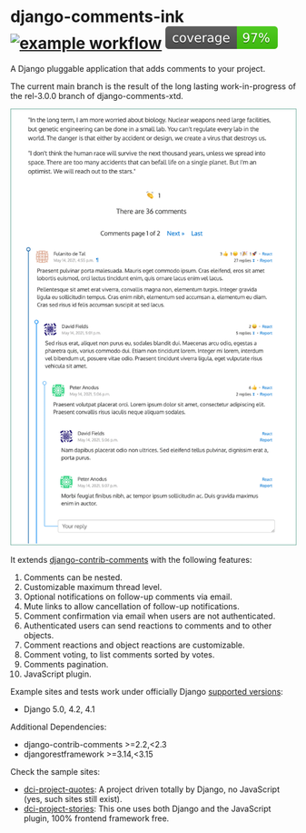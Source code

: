 #  django-comments-ink &nbsp;&nbsp;&nbsp; [![example workflow](https://github.com/comments-ink/django-comments-ink/workflows/tests/badge.svg)](https://github.com/comments-ink/django-comments-ink/actions/workflows/ci-pipeline.yml) [![Code Coverage](https://github.com/comments-ink/django-comments-ink/raw/main/coverage.svg)]((https://github.com/comments-ink/django-comments-ink/actions/workflows/ci-pipeline.yml))


A Django pluggable application that adds comments to your project.

The current main branch is the result of the long lasting work-in-progress of the rel-3.0.0 branch of django-comments-xtd.

![screenshot](https://github.com/comments-ink/django-comments-ink/raw/main/cover.png)

It extends [django-contrib-comments](https://pypi.python.org/pypi/django-contrib-comments) with the following features:

1. Comments can be nested.
1. Customizable maximum thread level.
1. Optional notifications on follow-up comments via email.
1. Mute links to allow cancellation of follow-up notifications.
1. Comment confirmation via email when users are not authenticated.
1. Authenticated users can send reactions to comments and to other objects.
1. Comment reactions and object reactions are customizable.
1. Comment voting, to list comments sorted by votes.
1. Comments pagination.
1. JavaScript plugin.

Example sites and tests work under officially Django [supported versions](https://www.djangoproject.com/download/#supported-versions>):

* Django 5.0, 4.2, 4.1

Additional Dependencies:

* django-contrib-comments >=2.2,<2.3
* djangorestframework >=3.14,<3.15

Check the sample sites:

 * [dci-project-quotes](https://github.com/comments-ink/dci-project-quotes): A project driven totally by Django, no JavaScript (yes, such sites still exist).
 * [dci-project-stories](https://github.com/comments-ink/dci-project-stories): This one uses both Django and the JavaScript plugin, 100% frontend framework free.
